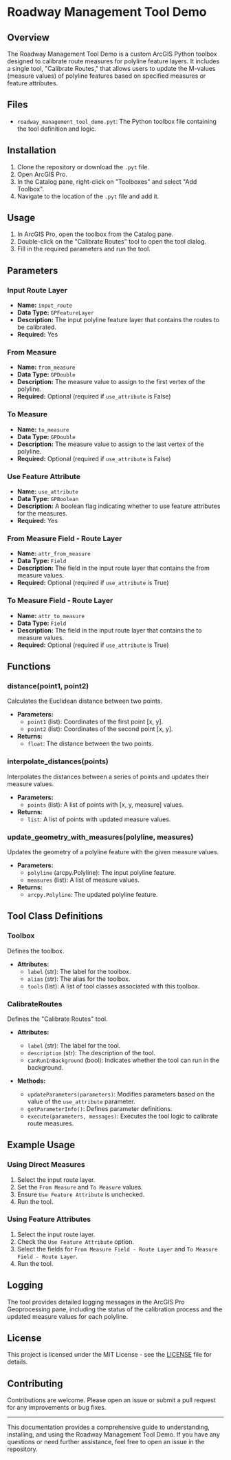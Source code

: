 # Roadway Management Tool Demo

## Overview

The Roadway Management Tool Demo is a custom ArcGIS Python toolbox designed to calibrate route measures for polyline feature layers. It includes a single tool, "Calibrate Routes," that allows users to update the M-values (measure values) of polyline features based on specified measures or feature attributes.

## Files

- `roadway_management_tool_demo.pyt`: The Python toolbox file containing the tool definition and logic.

## Installation

1. Clone the repository or download the `.pyt` file.
2. Open ArcGIS Pro.
3. In the Catalog pane, right-click on "Toolboxes" and select "Add Toolbox".
4. Navigate to the location of the `.pyt` file and add it.

## Usage

1. In ArcGIS Pro, open the toolbox from the Catalog pane.
2. Double-click on the "Calibrate Routes" tool to open the tool dialog.
3. Fill in the required parameters and run the tool.

## Parameters

### Input Route Layer

- **Name:** `input_route`
- **Data Type:** `GPFeatureLayer`
- **Description:** The input polyline feature layer that contains the routes to be calibrated.
- **Required:** Yes

### From Measure

- **Name:** `from_measure`
- **Data Type:** `GPDouble`
- **Description:** The measure value to assign to the first vertex of the polyline.
- **Required:** Optional (required if `use_attribute` is False)

### To Measure

- **Name:** `to_measure`
- **Data Type:** `GPDouble`
- **Description:** The measure value to assign to the last vertex of the polyline.
- **Required:** Optional (required if `use_attribute` is False)

### Use Feature Attribute

- **Name:** `use_attribute`
- **Data Type:** `GPBoolean`
- **Description:** A boolean flag indicating whether to use feature attributes for the measures.
- **Required:** Yes

### From Measure Field - Route Layer

- **Name:** `attr_from_measure`
- **Data Type:** `Field`
- **Description:** The field in the input route layer that contains the from measure values.
- **Required:** Optional (required if `use_attribute` is True)

### To Measure Field - Route Layer

- **Name:** `attr_to_measure`
- **Data Type:** `Field`
- **Description:** The field in the input route layer that contains the to measure values.
- **Required:** Optional (required if `use_attribute` is True)

## Functions

### distance(point1, point2)

Calculates the Euclidean distance between two points.

- **Parameters:**
  - `point1` (list): Coordinates of the first point [x, y].
  - `point2` (list): Coordinates of the second point [x, y].
- **Returns:**
  - `float`: The distance between the two points.

### interpolate_distances(points)

Interpolates the distances between a series of points and updates their measure values.

- **Parameters:**
  - `points` (list): A list of points with [x, y, measure] values.
- **Returns:**
  - `list`: A list of points with updated measure values.

### update_geometry_with_measures(polyline, measures)

Updates the geometry of a polyline feature with the given measure values.

- **Parameters:**
  - `polyline` (arcpy.Polyline): The input polyline feature.
  - `measures` (list): A list of measure values.
- **Returns:**
  - `arcpy.Polyline`: The updated polyline feature.

## Tool Class Definitions

### Toolbox

Defines the toolbox.

- **Attributes:**
  - `label` (str): The label for the toolbox.
  - `alias` (str): The alias for the toolbox.
  - `tools` (list): A list of tool classes associated with this toolbox.

### CalibrateRoutes

Defines the "Calibrate Routes" tool.

- **Attributes:**
  - `label` (str): The label for the tool.
  - `description` (str): The description of the tool.
  - `canRunInBackground` (bool): Indicates whether the tool can run in the background.

- **Methods:**
  - `updateParameters(parameters)`: Modifies parameters based on the value of the `use_attribute` parameter.
  - `getParameterInfo()`: Defines parameter definitions.
  - `execute(parameters, messages)`: Executes the tool logic to calibrate route measures.

## Example Usage

### Using Direct Measures

1. Select the input route layer.
2. Set the `From Measure` and `To Measure` values.
3. Ensure `Use Feature Attribute` is unchecked.
4. Run the tool.

### Using Feature Attributes

1. Select the input route layer.
2. Check the `Use Feature Attribute` option.
3. Select the fields for `From Measure Field - Route Layer` and `To Measure Field - Route Layer`.
4. Run the tool.

## Logging

The tool provides detailed logging messages in the ArcGIS Pro Geoprocessing pane, including the status of the calibration process and the updated measure values for each polyline.

## License

This project is licensed under the MIT License - see the [LICENSE](LICENSE) file for details.

## Contributing

Contributions are welcome. Please open an issue or submit a pull request for any improvements or bug fixes.

---

This documentation provides a comprehensive guide to understanding, installing, and using the Roadway Management Tool Demo. If you have any questions or need further assistance, feel free to open an issue in the repository.
